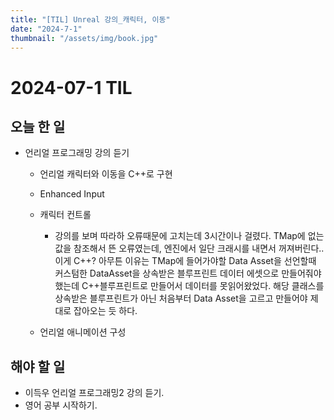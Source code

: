 ```yaml
---
title: "[TIL] Unreal 강의_캐릭터, 이동"
date: "2024-7-1"
thumbnail: "/assets/img/book.jpg"
---
```


# 2024-07-1 TIL

## 오늘 한 일

- 언리얼 프로그래밍 강의 듣기

  - 언리얼 캐릭터와 이동을 C++로 구현

  - Enhanced Input

  - 캐릭터 컨트롤

    - 강의를 보며 따라하 오류때문에 고치는데 3시간이나 걸렸다. TMap에 없는 값을 참조해서 뜬 오류였는데, 엔진에서 일단 크래시를 내면서 꺼져버린다..이게 C++? 아무튼 이유는 TMap에 들어가야할 Data Asset을 선언할때 커스텀한 DataAsset을 상속받은 블루프린트 데이터 에셋으로 만들어줘야 했는데 C++블루프린트로 만들어서 데이터를 못읽어왔었다. 해당 클래스를 상속받은 블루프린트가 아닌 처음부터 Data Asset을 고르고 만들어야 제대로 잡아오는 듯 하다.
    
  - 언리얼 애니메이션 구성

    

## 해야 할 일

- 이득우 언리얼 프로그래밍2 강의 듣기.
- 영어 공부 시작하기.

